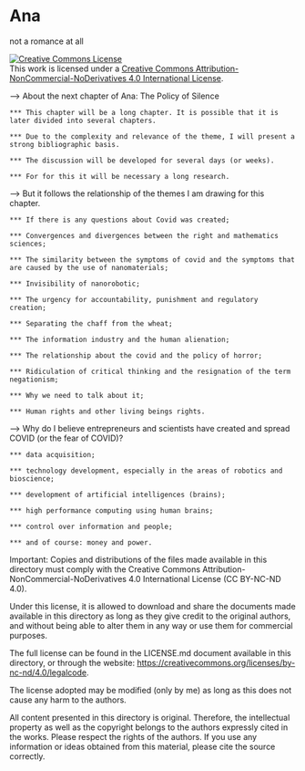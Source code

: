 # Ana
 not a romance at all
 
 <a rel="license" href="http://creativecommons.org/licenses/by-nc-nd/4.0/"><img alt="Creative Commons License" style="border-width:0" src="https://i.creativecommons.org/l/by-nc-nd/4.0/88x31.png" /></a><br />This work is licensed under a <a rel="license" href="http://creativecommons.org/licenses/by-nc-nd/4.0/">Creative Commons Attribution-NonCommercial-NoDerivatives 4.0 International License</a>.

--> About the next chapter of Ana: The Policy of Silence

    *** This chapter will be a long chapter. It is possible that it is later divided into several chapters.

    *** Due to the complexity and relevance of the theme, I will present a strong bibliographic basis.

    *** The discussion will be developed for several days (or weeks).

    *** For for this it will be necessary a long research.

--> But it follows the relationship of the themes I am drawing for this chapter.
    
    *** If there is any questions about Covid was created;

    *** Convergences and divergences between the right and mathematics sciences;

    *** The similarity between the symptoms of covid and the symptoms that are caused by the use of nanomaterials;

    *** Invisibility of nanorobotic;

    *** The urgency for accountability, punishment and regulatory creation;

    *** Separating the chaff from the wheat;

    *** The information industry and the human alienation;

    *** The relationship about the covid and the policy of horror;

    *** Ridiculation of critical thinking and the resignation of the term negationism;

    *** Why we need to talk about it;

    *** Human rights and other living beings rights.

--> Why do I believe entrepreneurs and scientists have created and spread COVID (or the fear of COVID)?

    *** data acquisition;

    *** technology development, especially in the areas of robotics and bioscience;

    *** development of artificial intelligences (brains);

    *** high performance computing using human brains;

    *** control over information and people;

    *** and of course: money and power.

Important: Copies and distributions of the files made available in this directory must comply with the Creative Commons Attribution-NonCommercial-NoDerivatives 4.0 International License (CC BY-NC-ND 4.0).

Under this license, it is allowed to download and share the documents made available in this directory as long as they give credit to the original authors, and without being able to alter them in any way or use them for commercial purposes.

The full license can be found in the LICENSE.md document available in this directory, or through the website: https://creativecommons.org/licenses/by-nc-nd/4.0/legalcode.

The license adopted may be modified (only by me) as long as this does not cause any harm to the authors.

All content presented in this directory is original. Therefore, the intellectual property as well as the copyright belongs to the authors expressly cited in the works. 
Please respect the rights of the authors. If you use any information or ideas obtained from this material, please cite the source correctly.
